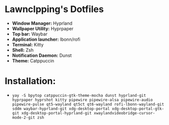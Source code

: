 # Lawnclpping's Dotfiles

- **Window Manager:** Hyprland
- **Wallpaper Utility:** Hyprpaper
- **Top bar:** Waybar
- **Application launcher:** lbonn/rofi
- **Terminal:** Kitty
- **Shell:** Zsh
- **Notification Daemon:** Dunst
- **Theme:** Catppuccin

# **Installation:**
- ```
  yay -S bpytop catppuccin-gtk-theme-mocha dunst hyprland-git hyprpaper hyprshot kitty pipewire pipewire-alsa pipewire-audio pipewire-pulse qt5-wayland qt5ct qt6-wayland rofi-lbonn-wayland-git sddm waybar-hyprland-git xdg-desktop-portal xdg-desktop-portal-gtk-git xdg-desktop-portal-hyprland-git xwaylandvideobridge-cursor-mode-2-git zsh
  ```
